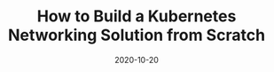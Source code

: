 ---
title: "How to Build a Kubernetes Networking Solution from Scratch"
date: 2020-10-20
excerpt: All Things Open 2020 presentation on container networking and Antrea by Antonin Bas and Jianjun Shen
external: https://youtu.be/l4Qdltsl01U
embed: https://www.youtube.com/embed/l4Qdltsl01U
slides: https://www.slideshare.net/AllThingsOpen/how-to-build-a-kubernetes-networking-solution-from-scratch
---